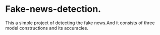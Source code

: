 # Fake-news-detection.
This a simple project of detecting the fake news.And it consists of three model constructions and its accuracies.
